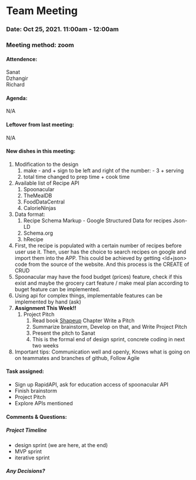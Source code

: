 # Team Meeting
### Date: Oct 25, 2021. 11:00am - 12:00am
### Meeting method: zoom

#### Attendence:
Sanat <br>
Dzhangir <br>
Richard <br>

#### Agenda:
N/A

#### Leftover from last meeting:
N/A

#### New dishes in this meeting:
1. Modification to the design
    1. make - and + sign to be left and right of the number: - 3 + serving
    2. total time changed to prep time + cook time
2. Available list of Recipe API
    1. Spoonacular
    2. TheMealDB
    3. FoodDataCentral
    4. CalorieNinjas
3. Data format:
    1. Recipe Schema Markup - Google Structured Data for recipes Json-LD
    2. Schema.org
    3. hRecipe
4. First, the recipe is populated with a certain number of recipes before user use it. Then, user has the choice to search recipes on google and import them into the APP. This could be achieved by getting <ld+json> code from the source of the website. And this process is the CREATE of CRUD
5. Spoonacular may have the food budget (prices) feature, check if this exist and maybe the grocery cart feature / make meal plan according to buget feature can be implemented.
6. Using api for complex things, implementable features can be implemented by hand (ask)
7. **Assignment This Week!!**
    1. Project Pitch
        1. Read book [Shapeup](https://basecamp.com/shapeup) Chapter Write a Pitch
        2. Summarize brainstorm, Develop on that, and Write Project Pitch
        3. Present the pitch to Sanat
        4. This is the formal end of design sprint, concrete coding in next two weeks
8. Important tips: Communication well and openly, Knows what is going on on teammates and branches of github, Follow Agile

#### Task assigned:
* Sign up RapidAPI, ask for education access of spoonacular API
* Finish brainstorm
* Project Pitch
* Explore APIs mentioned

#### Comments & Questions:

##### Project Timeline
* design sprint (we are here, at the end)
* MVP sprint
* iterative sprint
##### Any Decisions?
